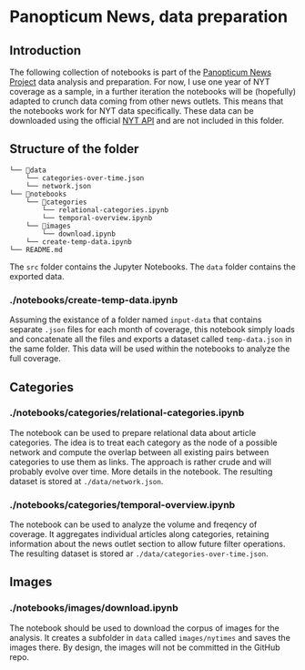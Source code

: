 # Panopticum News, data preparation

## Introduction
The following collection of notebooks is part of the [Panopticum News Project](https://mlml.io/p/panopticum-news/) data analysis and preparation. For now, I use one year of NYT coverage as a sample, in a further iteration the notebooks will be (hopefully) adapted to crunch data coming from other news outlets. This means that the notebooks work for NYT data specifically. These data can be downloaded using the official [NYT API](https://developer.nytimes.com/apis) and are not included in this folder.

## Structure of the folder
    └── 📁data
        └── categories-over-time.json
        └── network.json
    └── 📁notebooks
        └── 📁categories
            └── relational-categories.ipynb
            └── temporal-overview.ipynb
        └── 📁images
            └── download.ipynb
        └── create-temp-data.ipynb
    └── README.md


The `src` folder contains the Jupyter Notebooks. The `data` folder contains the exported data.

### ./notebooks/create-temp-data.ipynb
Assuming the existance of a folder named `input-data` that contains separate `.json` files for each month of coverage, this notebook simply loads and concatenate all the files and exports a dataset called `temp-data.json` in the same folder. This data will be used within the notebooks to analyze the full coverage.

## Categories

### ./notebooks/categories/relational-categories.ipynb
The notebook can be used to prepare relational data about article categories. The idea is to treat each category as the node of a possible network and compute the overlap between all existing pairs between categories to use them as links. The approach is rather crude and will probably evolve over time. More details in the notebook. The resulting dataset is stored at `./data/network.json`.

### ./notebooks/categories/temporal-overview.ipynb
The notebook can be used to analyze the volume and freqency of coverage. It aggregates individual articles along categories, retaining information about the news outlet section to allow future filter operations. The resulting dataset is stored ar `./data/categories-over-time.json`.

## Images

### ./notebooks/images/download.ipynb
The notebook should be used to download the corpus of images for the analysis. It creates a subfolder in `data` called `images/nytimes` and saves the images there. By design, the images will not be committed in the GitHub repo. 